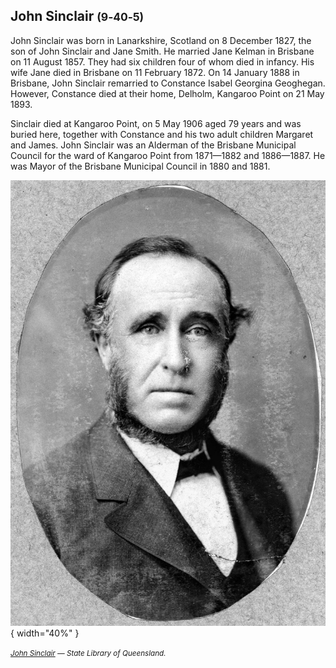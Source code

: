 
## John Sinclair <small>(9‑40‑5)</small>

John Sinclair was born in Lanarkshire, Scotland on 8 December 1827, the son of John Sinclair and Jane Smith. He married Jane Kelman in Brisbane on 11 August 1857. They had six children four of whom died in infancy. His wife Jane died in Brisbane on 11 February 1872. On 14 January 1888 in Brisbane, John Sinclair remarried to Constance Isabel Georgina Geoghegan. However, Constance died at their home, Delholm, Kangaroo Point on 21 May 1893. 

Sinclair died at Kangaroo Point, on 5 May 1906 aged 79 years and was buried here, together with Constance and his two adult children Margaret and James. John Sinclair was an Alderman of the Brisbane Municipal Council for the ward of Kangaroo Point from 1871—1882 and 1886—1887. He was Mayor of the Brisbane Municipal Council in 1880 and 1881.

![](../assets/john-sinclair.jpg){ width="40%" }  

*<small>[John Sinclair](http://onesearch.slq.qld.gov.au/permalink/f/1upgmng/slq_alma21218160620002061) — State Library of Queensland.</small>*
